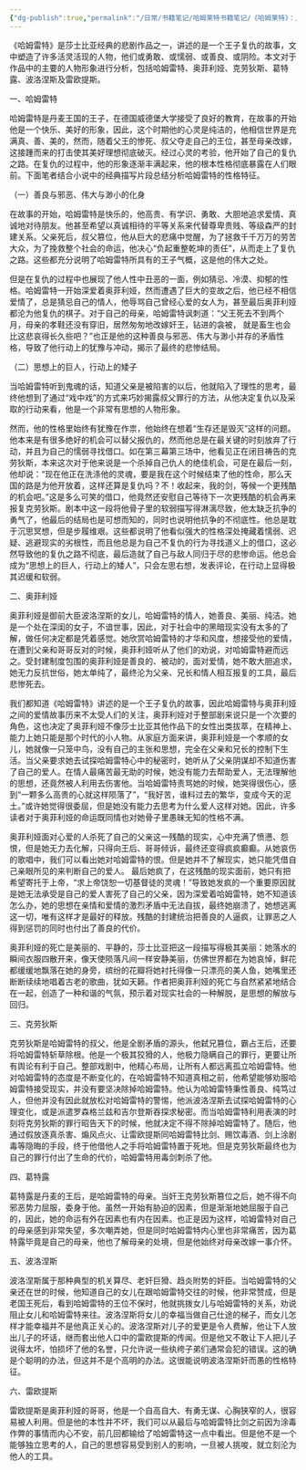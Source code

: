 ```yaml
---
{"dg-publish":true,"permalink":"/日常/书籍笔记/哈姆莱特书籍笔记/《哈姆莱特》：人物形象典范的描写赏析/","dgPassFrontmatter":true}
---
```


《哈姆雷特》是莎士比亚经典的悲剧作品之一，讲述的是一个王子复仇的故事，文中塑造了许多活灵活现的人物，他们或勇敢、或懦弱、或善良、或阴险。本文对于作品中的主要的人物形象进行分析，包括哈姆雷特、奥菲利娅、克劳狄斯、葛特露、波洛涅斯及雷欧提斯。

一、哈姆雷特

哈姆雷特是丹麦王国的王子，在德国威德堡大学接受了良好的教育，在故事的开始他是一个快乐、美好的形象，因此，这个时期他的心灵是纯洁的，他相信世界是充满真、善、美的，然而，随着父王的惨死、叔父夺走自己的王位，甚至母亲改嫁，这接踵而来的打击使其美好理想彻底破灭。经过心灵的考验，他开始了自己的复仇之路。在复仇的过程中，他的形象逐渐丰满起来，他的根本性格彻底暴露在人们眼前。下面笔者结合小说中的经典描写片段总结分析哈姆雷特的性格特征。

（一）善良与邪恶、伟大与渺小的化身

在故事的开始，哈姆雷特是快乐的，他高贵、有学识、勇敢、大胆地追求爱情、真诚地对待朋友。他甚至希望以真诚相待的平等关系来代替尊卑贵贱、等级森严的封建关系。父亲死后，叔父篡位，他从巨大的悲痛中觉醒，为了拯救千千万万的劳苦大众，为了挽救整个社会的命运，他决心“负起重整乾坤的责任”，从而走上了复仇之路。这些都充分说明了哈姆雷特所具有的王子气概，这是他的伟大之处。

但是在复仇的过程中也展现了他人性中丑恶的一面，例如猜忌、冷漠、抑郁的性格。哈姆雷特一开始深爱着奥菲利娅，然而遭遇了巨大的变故之后，他已经不相信爱情了，总是猜忌自己的情人，他辱骂自己曾经心爱的女人为，甚至最后奥菲利娅都沦为他复仇的棋子。对于自己的母亲，哈姆雷特讽刺道：“父王死去不到两个月，母亲的孝鞋还没有穿旧，居然匆匆地改嫁奸王，钻进的衾被， 就是畜生也会比这悲哀得长久些吧？”也正是他的这种善良与邪恶、伟大与渺小并存的矛盾性格，导致了他行动上的犹豫与冲动，揭示了最终的悲惨结局。

（二）思想上的巨人，行动上的矮子

当哈姆雷特听到鬼魂的话，知道父亲是被陷害的以后，他就陷入了理性的思考，最终他想到了通过“戏中戏”的方式来巧妙揭露叔父罪行的方法，从他决定复仇以及采取的行动来看，他是一个非常有思想的人物形象。

然而，他的性格里始终有犹豫在作祟，他始终在想着“生存还是毁灭”这样的问题。他本来是有很多绝好的机会可以替父报仇的，然而他总是在最关键的时刻放弃了行动，并且为自己的懦弱寻找借口。如在第三幕第三场中，他看见正在闭目祷告的克劳狄斯，本来这次对于他来说是一个杀掉自己仇人的绝佳机会，可是在最后一刻，他却说：“现在他正在洗涤他的灵魂，要是我在这个时候结束了他的性命，那么天国的路是为他开放着，这样还算是复仇吗？不！收起来，我的剑，等候一个更残酷的机会吧。”这是多么可笑的借口，他竟然还安慰自己等待下一次更残酷的机会再来报复克劳狄斯。剧本中这一段将他骨子里的软弱描写得淋漓尽致，他太缺乏抗争的勇气了，他最后的结局也是可想而知的，同时也说明他抗争的不彻底性。他总是耽于沉思冥想，但是步履维艰。这些都说明了他看似强大的性格深处掩藏着懦弱、迟疑、逃避现实的劣根性，而且他总是为自己不复仇的行为寻找道义上的借口，这必然导致他的复仇之路不彻底，最后造就了自己与敌人同归于尽的悲惨命运。他总会成为“思想上的巨人，行动上的矮人”，只会左思右想，发表评论，在行动上显得极其迟缓和软弱。

二、奥菲利娅

奥菲利娅是御前大臣波洛涅斯的女儿，哈姆雷特的情人，她善良、美丽、纯洁。她是一个处在深闺的女子，不谙世事，因此，对于社会中的黑暗现实没有太多的了解，做任何决定都是凭着感觉。她欣赏哈姆雷特的才华和风度，想接受他的爱情，在遭到父亲和哥哥反对的时候，奥菲利娅听从了他们的劝说，对哈姆雷特避而远之。受封建制度包围的奥菲利娅是善良的、被动的，面对爱情，她不敢大胆追求，她无力反抗世俗，她太单纯了，最终沦为父亲、兄长和情人相互报复的工具，最后悲惨死去。

我们都知道《哈姆雷特》讲述的是一个王子复仇的故事，因此哈姆雷特与奥菲利娅之间的爱情故事历来不太受人们的关注，奥菲利娅对于整部剧来说只是一个次要的角色，这也决定了奥菲利娅不像莎士比亚其他作品下的女性出类拔萃，在精神上、能力上她只能是那个时代的小人物。从家庭方面来讲，奥菲利娅是一个孝顺的女儿，她就像一只笼中鸟，没有自己的主张和思想，完全在父亲和兄长的控制下生活。当父亲要求她去试探哈姆雷特心中的秘密时，她听从了父亲阴谋却不知道伤害了自己的爱人。在情人最痛苦最无助的时候，她没有能力去帮助爱人，无法理解他的思想，还竟然被人利用去伤害他。当哈姆雷特责骂她的时候，她哭得很伤心，感到“一颗多么高贵的心就这样陨落了”，“我好苦，谁料过去的繁华，变成今天的泥土。”或许她觉得很委屈，但是她没有能力去思考为什么爱人这样对她。因此，许多读者对于奥菲利娅的命运既同情也对她骨子里愚昧无知的性格不满。

奥菲利娅面对心爱的人杀死了自己的父亲这一残酷的现实，心中充满了愤懑、怨恨，但是她无力去化解，只得向王后、哥哥倾诉，最终还变得疯疯癫癫。从她哀伤的歌唱中，我们可以看出她对哈姆雷特的恨。但是她并不了解现实，她只能凭借自己亲眼所见的来判断自己的爱人。 最后她疯了，在这残酷的现实面前，她只有把希望寄托于上帝，“求上帝饶恕一切基督徒的灵魂！”导致她发疯的一个重要原因就是她无法承受是自己的爱人害死了自己的父亲，因为深爱着哈姆雷特，她不知道该怎么办，她的思想在亲情和爱情的激烈矛盾中无法自拔，最终她崩溃了，她想逃离这一切，唯有这样才是最好的释放。残酷的封建统治把善良的人逼疯，让罪恶之人得到惩罚的同时也付出了善良的代价。

奥菲利娅的死亡是美丽的、平静的，莎士比亚把这一段描写得极其美丽：她落水的瞬间衣服四散开来，像天使陨落凡间一样安静美丽，仿佛世界都在为她哀悼，鲜花都缓缓地飘落在她的身旁，缤纷的花瓣将她衬托得像一只漂亮的美人鱼，她嘴里还断断续续地唱着古老的歌曲，犹如天籁。作者把奥菲利娅的死亡与自然紧紧地结合在一起，创造了一种和谐的气氛，预示着对现实社会的一种解脱，是思想的解放与回归。

三、克劳狄斯

克劳狄斯是哈姆雷特的叔父，他是全剧矛盾的源头，他弑兄篡位，霸占王后，还要将哈姆雷特斩草除根。他是一个极其狡猾的人，他极力隐瞒自己的罪行，更要让所有舆论有利于自己。整部戏剧中，他精心布局，让所有人都远离孤立哈姆雷特。他对哈姆雷特的态度是不断变化的，在哈姆雷特不知道真相之前，他希望能够劝服哈姆雷特接受现实，并没有要坚决除掉哈姆雷特。他认为哈姆雷特秉性善良、纯笃过人，但他并没有因此就放松对哈姆雷特的警惕，他派波洛涅斯去试探哈姆雷特的心理变化，或是派遣罗森格兰兹和吉尔登斯吞探求秘密。而当哈姆雷特利用表演的时刻将克劳狄斯的罪行昭告天下的时候，他就决定不得不除掉哈姆雷特了。随后，他通过假放逐真杀害、煽风点火、让雷欧提斯同哈姆雷特比剑、赐饮毒酒、剑上涂剧毒等隐晦的手段，终于他借他人之手将哈姆雷特置于死地。但是克劳狄斯最终也为自己的罪行付出了生命的代价，哈姆雷特用毒剑刺杀了他。

四、葛特露

葛特露是丹麦的王后，是哈姆雷特的母亲。当奸王克劳狄斯篡位之后，她不得不向邪恶势力屈服，委身于他。虽然一开始有胁迫的因素，但是渐渐地她屈服于自己的，因此，她的命运有外在因素也有内在因素。也正是因为这样，哈姆雷特对自己的母亲感到非常失望，多次嘲弄她，但是同时哈姆雷特内心里也非常痛苦，因为葛特露毕竟是自己的母亲，他也了解母亲的处境，但是他始终对母亲改嫁一事介怀。

五、波洛涅斯

波洛涅斯属于那种典型的机关算尽、老奸巨猾、趋炎附势的奸臣。当哈姆雷特的父亲还在世的时候，他知道自己的女儿在跟哈姆雷特交往的时候，他非常赞成，但是老国王死后，看到哈姆雷特的王位不保时，他就挑拨女儿与哈姆雷特的关系，劝说阻止女儿和哈姆雷特来往。波洛涅斯将女儿的幸福当做自己仕途的梯子，而女儿怎样才能幸福并不是他真正关心的。波洛涅斯对儿子的爱更是令人费解，他让下人放出儿子的坏话，继而套出他人口中的雷欧提斯的传闻。但是他又不敢让下人把儿子说得太坏，怕损坏了他的名誉，只允许说一些纨绔子弟们通常会犯的错误。这的确是个聪明的办法，但这并不是个高明的办法。这很能说明波洛涅斯奸而愚的性格特征。

六、雷欧提斯

雷欧提斯是奥菲利娅的哥哥，他是一个自高自大、有勇无谋、心胸狭窄的人，很容易被人利用。但是他的本性并不坏，我们可以从最后与哈姆雷特比剑之前因为涂毒作弊的事情而内心不安，前几回都输给了哈姆雷特这一点中看出。但是他不是一个能够独立思考的人，自己的思想容易受到别人的影响，一旦被人挑唆，就立刻沦为他人的工具。